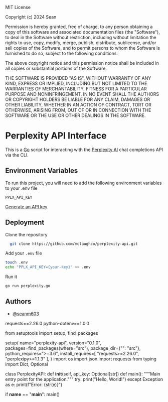 MIT License

Copyright (c) 2024 Sean

Permission is hereby granted, free of charge, to any person obtaining a copy
of this software and associated documentation files (the "Software"), to deal
in the Software without restriction, including without limitation the rights
to use, copy, modify, merge, publish, distribute, sublicense, and/or sell
copies of the Software, and to permit persons to whom the Software is
furnished to do so, subject to the following conditions:

The above copyright notice and this permission notice shall be included in all
copies or substantial portions of the Software.

THE SOFTWARE IS PROVIDED "AS IS", WITHOUT WARRANTY OF ANY KIND, EXPRESS OR
IMPLIED, INCLUDING BUT NOT LIMITED TO THE WARRANTIES OF MERCHANTABILITY,
FITNESS FOR A PARTICULAR PURPOSE AND NONINFRINGEMENT. IN NO EVENT SHALL THE
AUTHORS OR COPYRIGHT HOLDERS BE LIABLE FOR ANY CLAIM, DAMAGES OR OTHER
LIABILITY, WHETHER IN AN ACTION OF CONTRACT, TORT OR OTHERWISE, ARISING FROM,
OUT OF OR IN CONNECTION WITH THE SOFTWARE OR THE USE OR OTHER DEALINGS IN THE
SOFTWARE.

# Perplexity API Interface

This is a [Go](https://go.dev/doc/) script for interacting with the [Perplexity AI](https://docs.perplexity.ai/home) chat completions API via the CLI.



## Environment Variables

To run this project, you will need to add the following environment variables to your .env file

`PPLX_API_KEY`

[Generate an API key](https://www.perplexity.ai/settings/api)
## Deployment

Clone the repository

```bash
  git clone https://github.com/mclaughco/perplexity-api.git
```
Add your `.env` file
```bash
touch .env
echo "PPLX_API_KEY={your-key}" >> .env
```
Run it
```bash
go run perplexity.go
```
## Authors

- [@seanm603](https://www.github.com/seanm603)


requests==2.26.0
python-dotenv==1.0.0

from setuptools import setup, find_packages

setup(
    name="perplexity-api",
    version="0.1.0",
    packages=find_packages(where="src"),
    package_dir={"": "src"},
    python_requires=">=3.6",
    install_requires=[
        "requests>=2.26.0",
        "perplexipy>=1.1.3"
    ],
)
import os
import json
import requests
from typing import Dict, Optional



class PerplexityAPI:
    def __init__(self, api_key: Optional[str])
def main():
    """Main entry point for the application."""
    try:
       print("Hello, World!") 
    except Exception as e:
        print(f"Error: {str(e)}")

if __name__ == "__main__":
    main()
